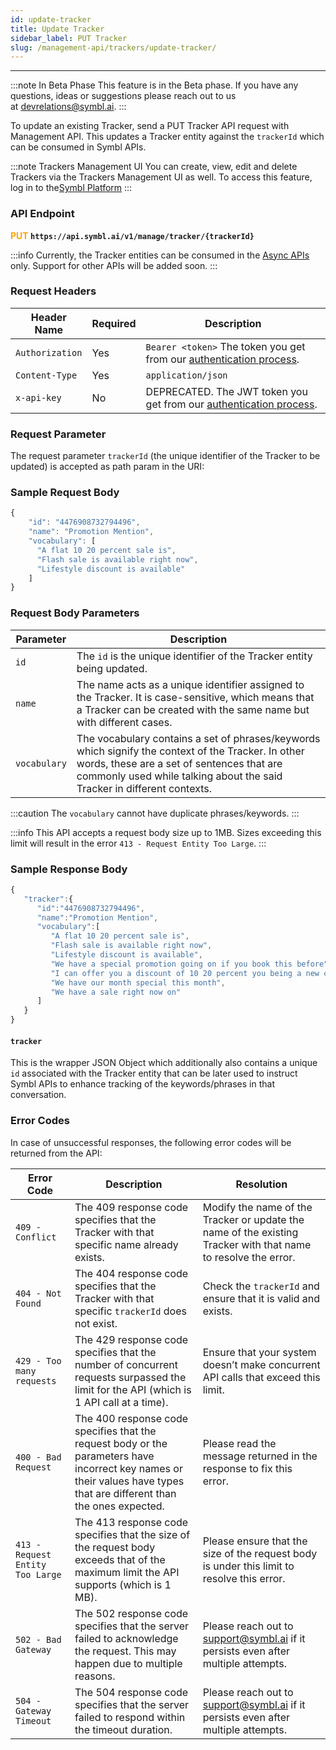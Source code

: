```yaml
---
id: update-tracker
title: Update Tracker 
sidebar_label: PUT Tracker 
slug: /management-api/trackers/update-tracker/
---
```


----

:::note In Beta Phase
This feature is in the Beta phase. If you have any questions, ideas or suggestions please reach out to us at devrelations@symbl.ai.
:::

To update an existing Tracker, send a PUT Tracker API request with Management API. This updates a Tracker entity against the `trackerId` which can be consumed in Symbl APIs.

:::note Trackers Management UI
You can create, view, edit and delete Trackers via the Trackers Management UI as well. To access this feature, log in to the[Symbl Platform](https://platform.symbl.ai/#/login)
:::

### API Endpoint 

**<font color="orange">PUT</font> `https://api.symbl.ai/v1/manage/tracker/{trackerId}`**

:::info
Currently, the Tracker entities can be consumed in the [Async APIs](/docs/async-api/introduction) only. Support for other APIs will be added soon.
:::

### Request Headers

Header Name  | Required | Description
---------- | ------- |  ------- |
```Authorization``` | Yes | `Bearer <token>` The token you get from our [authentication process](/docs/developer-tools/authentication).
```Content-Type	``` | Yes | `application/json`
```x-api-key``` | No | DEPRECATED. The JWT token you get from our [authentication process](/docs/developer-tools/authentication).

### Request Parameter

The request parameter `trackerId` (the unique identifier of the Tracker to be updated) is accepted as path param in the URI:

### Sample Request Body

```javascript
{
    "id": "4476908732794496",
    "name": "Promotion Mention",
    "vocabulary": [
      "A flat 10 20 percent sale is",
      "Flash sale is available right now",
      "Lifestyle discount is available"
    ]
}
```
### Request Body Parameters

Parameter  | Description
---------- | -------
```id```| The `id` is the unique identifier of the Tracker entity being updated.
```name```| The name acts as a unique identifier assigned to the Tracker. It is case-sensitive, which means that a Tracker can be created with the same name but with different cases.
```vocabulary```| The vocabulary contains a set of phrases/keywords which signify the context of the Tracker. In other words, these are a set of sentences that are commonly used while talking about the said Tracker in different contexts. 

:::caution
The `vocabulary` cannot have duplicate phrases/keywords.
:::

:::info
This API accepts a request body size up to 1MB. Sizes exceeding this limit will result in the error `413 - Request Entity Too Large`.
:::

### Sample Response Body
```javascript
{
   "tracker":{
      "id":"4476908732794496",
      "name":"Promotion Mention",
      "vocabulary":[
         "A flat 10 20 percent sale is",
         "Flash sale is available right now",
         "Lifestyle discount is available",
         "We have a special promotion going on if you book this before",
         "I can offer you a discount of 10 20 percent you being a new customer for us",
         "We have our month special this month",
         "We have a sale right now on"
      ]
   }
}
```
#### `tracker` 
This is the wrapper JSON Object which additionally also contains a unique `id` associated with the Tracker entity that can be later used to instruct Symbl APIs to enhance tracking of the keywords/phrases in that conversation.

### Error Codes

In case of unsuccessful responses, the following error codes will be returned from the API:

Error Code  | Description | Resolution
---------- | ------- | -------
`409 - Conflict` | The 409 response code specifies that the Tracker with that specific name already exists. | Modify the name of the Tracker or update the name of the existing Tracker with that name to resolve the error.
`404 - Not Found` | The 404 response code specifies that the Tracker with that specific `trackerId` does not exist. | Check the `trackerId` and ensure that it is valid and exists.
`429 - Too many requests` | The 429 response code specifies that the number of concurrent requests surpassed the limit for the API (which is 1 API call at a time). | Ensure that your system doesn’t make concurrent API calls that exceed this limit.
`400 - Bad Request` | The 400 response code specifies that the request body or the parameters have incorrect key names or their values have types that are different than the ones expected. | Please read the message returned in the response to fix this error.
`413 - Request Entity Too Large` | The 413 response code specifies that the size of the request body exceeds that of the maximum limit the API supports (which is 1 MB). | Please ensure that the size of the request body is under this limit to resolve this error. 
`502 - Bad Gateway` | The 502 response code specifies that the server failed to acknowledge the request. This may happen due to multiple reasons. | Please reach out to support@symbl.ai if it persists even after multiple attempts.
`504 - Gateway Timeout` | The 504 response code specifies that the server failed to respond within the timeout duration. | Please reach out to support@symbl.ai if it persists even after multiple attempts.
